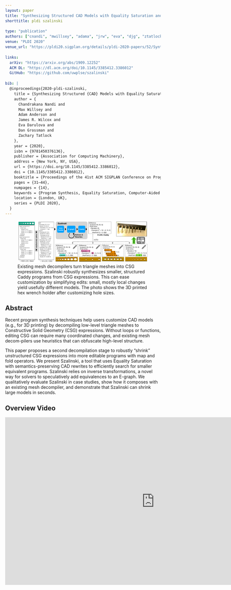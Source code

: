 ```yaml
---
layout: paper
title: "Synthesizing Structured CAD Models with Equality Saturation and Inverse Transformations"
shorttitle: pldi szalinski

type: "publication"
authors: ["cnandi", "mwillsey", "adama", "jrw", "eva", "djg", "ztatlock"]
venue: "PLDI 2020"
venue_url: "https://pldi20.sigplan.org/details/pldi-2020-papers/52/Synthesizing-Structured-CAD-Models-with-Equality-Saturation-and-Inverse-Transformatio"

links:
  arXiv: "https://arxiv.org/abs/1909.12252"
  ACM DL: "https://dl.acm.org/doi/10.1145/3385412.3386012"
  GitHub: "https://github.com/uwplse/szalinski"

bib: |
  @inproceedings{2020-pldi-szalinski,
    title = {Synthesizing Structured {CAD} Models with Equality Saturation and Inverse Transformations},
    author = {
      Chandrakana Nandi and
      Max Willsey and
      Adam Anderson and
      James R. Wilcox and
      Eva Darulova and 
      Dan Grossman and
      Zachary Tatlock
    },
    year = {2020},
    isbn = {9781450376136},
    publisher = {Association for Computing Machinery},
    address = {New York, NY, USA},
    url = {https://doi.org/10.1145/3385412.3386012},
    doi = {10.1145/3385412.3386012},
    booktitle = {Proceedings of the 41st ACM SIGPLAN Conference on Programming Language Design and Implementation},
    pages = {31–44},
    numpages = {14},
    keywords = {Program Synthesis, Equality Saturation, Computer-Aided Design, Decompilation},
    location = {London, UK},
    series = {PLDI 2020},
  }
---
```


<figure class="fullwidth">
  <img src="/assets/szalinski-overview.png">
  <figcaption>
  Existing mesh decompilers turn triangle meshes into CSG expressions. Szalinski
  robustly synthesizes smaller, structured Caddy programs from CSG expressions.
  This can ease customization by simplifying edits: small, mostly local changes
  yield usefully different models. The photo shows the 3D printed hex wrench
  holder after customizing hole sizes.
  </figcaption>
</figure>

## Abstract

Recent program synthesis techniques help users customize CAD models
(e.g., for 3D printing) by decompiling low-level triangle meshes to Constructive
Solid Geometry (CSG) expressions.
Without loops or functions, editing CSG can require many
coordinated changes, and existing mesh decom-pilers use heuristics that can
obfuscate high-level structure.

This paper proposes a second decompilation stage
to robustly “shrink” unstructured CSG expressions into more editable programs
with map and fold operators.
We present Szalinski, a tool that uses Equality
Saturation with semantics-preserving CAD rewrites to efficiently search for
smaller equivalent programs. 
Szalinski relies on inverse transformations, a novel
way for solvers to speculatively add equivalences to an E-graph.
We qualitatively evaluate Szalinski in case studies, show how it composes with an
existing mesh decompiler, and demonstrate that Szalinski can shrink large models
in seconds.

## Overview Video

<iframe width="966" height="543" src="https://www.youtube.com/embed/dnIWBnpZqSo?start=140" frameborder="0" allow="accelerometer; autoplay; encrypted-media; gyroscope; picture-in-picture" allowfullscreen></iframe>
